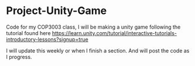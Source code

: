 # Project-Unity-Game

Code for my COP3003 class, I will be making a unity game following the tutorial found here https://learn.unity.com/tutorial/interactive-tutorials-introductory-lessons?signup=true

I will update this weekly or when I finish a section. And will post the code as I progress.
